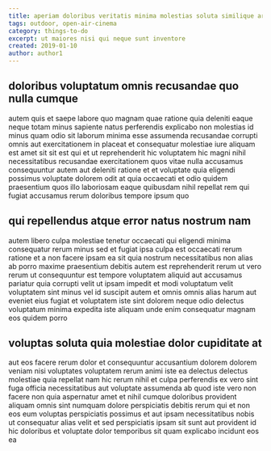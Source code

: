 ```yaml
---
title: aperiam doloribus veritatis minima molestias soluta similique article 2750
tags: outdoor, open-air-cinema
category: things-to-do
excerpt: ut maiores nisi qui neque sunt inventore
created: 2019-01-10
author: author1
---
```


## doloribus voluptatum omnis recusandae quo nulla cumque

autem quis et saepe labore quo magnam quae ratione quia deleniti eaque neque totam minus sapiente natus perferendis explicabo non molestias id minus quam odio sit laborum minima esse assumenda recusandae corrupti omnis aut exercitationem in placeat et consequatur molestiae iure aliquam est amet sit sit est qui et ut reprehenderit hic voluptatem hic magni nihil necessitatibus recusandae exercitationem quos vitae nulla accusamus consequuntur autem aut deleniti ratione et et voluptate quia eligendi possimus voluptate dolorem odit at quia occaecati et odio quidem praesentium quos illo laboriosam eaque quibusdam nihil repellat rem qui fugiat accusamus rerum doloribus tempore ipsum quo

## qui repellendus atque error natus nostrum nam

autem libero culpa molestiae tenetur occaecati qui eligendi minima consequatur rerum minus sed et fugiat ipsa culpa est occaecati rerum ratione et a non facere ipsam ea sit quia nostrum necessitatibus non alias ab porro maxime praesentium debitis autem est reprehenderit rerum ut vero rerum ut consequuntur est tempore voluptatem aliquid aut accusamus pariatur quia corrupti velit ut ipsam impedit et modi voluptatum velit voluptatem sint minus vel id suscipit autem et omnis omnis alias harum aut eveniet eius fugiat et voluptatem iste sint dolorem neque odio delectus voluptatum minima expedita iste aliquam unde enim consequatur magnam eos quidem porro

## voluptas soluta quia molestiae dolor cupiditate at

aut eos facere rerum dolor et consequuntur accusantium dolorem dolorem veniam nisi voluptates voluptatem rerum animi iste ea delectus delectus molestiae quia repellat nam hic rerum nihil et culpa perferendis ex vero sint fuga officia necessitatibus aut voluptate assumenda ab quod iste vero non facere non quia aspernatur amet et nihil cumque doloribus provident aliquam omnis sint numquam dolore perspiciatis debitis rerum qui et non eos eum voluptas perspiciatis possimus et aut ipsam necessitatibus nobis ut consequatur alias velit et sed perspiciatis ipsam sit sunt aut provident id hic doloribus et voluptate dolor temporibus sit quam explicabo incidunt eos ea
